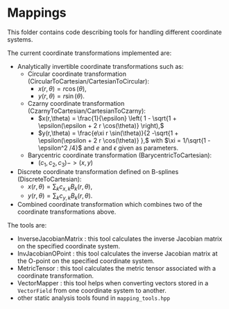 # Mappings

This folder contains code describing tools for handling different coordinate systems.

The current coordinate transformations implemented are:

- Analytically invertible coordinate transformations such as:
	-  Circular coordinate transformation (CircularToCartesian/CartesianToCircular):
		-  $x(r,\theta) = r \cos(\theta),$
	 	-  $y(r,\theta) = r \sin(\theta).$
	-  Czarny coordinate transformation (CzarnyToCartesian/CartesianToCzarny):
		-  $x(r,\theta) = \frac{1}{\epsilon} \left( 1 - \sqrt{1 + \epsilon(\epsilon + 2 r \cos(\theta)} \right),$
		-  $y(r,\theta) = \frac{e\xi r \sin(\theta)}{2 -\sqrt{1 + \epsilon(\epsilon + 2 r \cos(\theta)} },$
		 with $\xi = 1/\sqrt{1 - \epsilon^2 /4}$ and $e$ and $\epsilon$ given as parameters.
    - Barycentric coordinate transformation (BarycentricToCartesian):
        -  $`(c_1, c_2, c_3) -> (x,y)`$
- Discrete coordinate transformation defined on B-splines (DiscreteToCartesian):
	-  $`x(r,\theta) = \sum_k c_{x,k} B_k(r,\theta),`$
	-  $`y(r,\theta) = \sum_k c_{y,k} B_k(r,\theta).`$
- Combined coordinate transformation which combines two of the coordinate transformations above.

The tools are:
- InverseJacobianMatrix : this tool calculates the inverse Jacobian matrix on the specified coordinate system.
- InvJacobianOPoint : this tool calculates the inverse Jacobian matrix at the O-point on the specified coordinate system.
- MetricTensor : this tool calculates the metric tensor associated with a coordinate transformation.
- VectorMapper : this tool helps when converting vectors stored in a `VectorField` from one coordinate system to another.
- other static analysis tools found in `mapping_tools.hpp`

